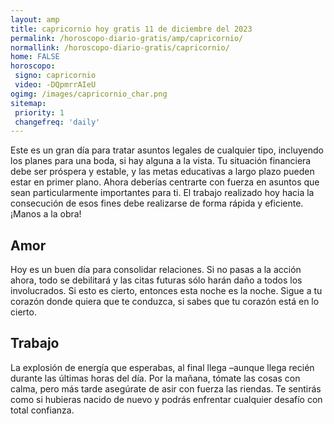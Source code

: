 ```yaml
---
layout: amp
title: capricornio hoy gratis 11 de diciembre del 2023 
permalink: /horoscopo-diario-gratis/amp/capricornio/
normallink: /horoscopo-diario-gratis/capricornio/
home: FALSE
horoscopo:
 signo: capricornio
 video: -DQpmrrAIeU
ogimg: /images/capricornio_char.png
sitemap:
 priority: 1
 changefreq: 'daily'
---
```



Este es un gran día para tratar asuntos legales de cualquier tipo, incluyendo los planes para una boda, si hay alguna a la vista. Tu situación financiera debe ser próspera y estable, y las metas educativas a largo plazo pueden estar en primer plano. Ahora deberías centrarte con fuerza en asuntos que sean particularmente importantes para ti. El trabajo realizado hoy hacia la consecución de esos fines debe realizarse de forma rápida y eficiente. ¡Manos a la obra!

## Amor

Hoy es un buen día para consolidar relaciones. Si no pasas a la acción ahora, todo se debilitará y las citas futuras sólo harán daño a todos los involucrados. Si esto es cierto, entonces esta noche es la noche. Sigue a tu corazón donde quiera que te conduzca, si sabes que tu corazón está en lo cierto.

## Trabajo

La explosión de energía que esperabas, al final llega –aunque llega recién durante las últimas horas del día. Por la mañana, tómate las cosas con calma, pero más tarde asegúrate de asir con fuerza las riendas. Te sentirás como si hubieras nacido de nuevo y podrás enfrentar cualquier desafío con total confianza.